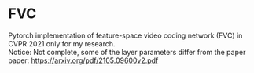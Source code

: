 # FVC  
Pytorch implementation of feature-space video coding network (FVC) in CVPR 2021 only for my research.  
Notice: Not complete, some of the layer parameters differ from the paper  
paper: https://arxiv.org/pdf/2105.09600v2.pdf 
